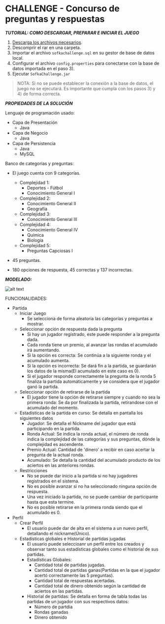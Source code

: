 # CHALLENGE - Concurso de preguntas y respuestas
***TUTORIAL: COMO DESCARGAR, PREPARAR E INICIAR EL JUEGO***
1) [Descarga los archivos necesarios](https://drive.google.com/file/d/1GF1uQQv8UeAMPhWPm03kAgHIsh9ifbWs/view).
2) Descomprir el rar en una carpeta.
3) Importar el archivo `sofkachallenge.sql` en su gestor de base de datos local.
4) Configurar el archivo `config.properties` para conectarse con la base de datos importada en el paso 3).
5) Ejecutar `SofkaChallenge.jar`
> NOTA: Si no se puede establecer la conexión a la base de datos, el juego no se ejecutará. Es importante que cumpla con los pasos 3) y 4) de forma correcta.

***PROPIEDADES DE LA SOLUCIÓN***

Lenguaje de programación usado:
  - Capa de Presentación
    - Java
  - Capa de Negocio
    - Java
  - Capa de Persistencia
    - Java
    - MySQL

Banco de categorías y preguntas:
  - El juego cuenta con 9 categorías.
      - Complejidad 1:
        - Deportes - Fútbol
        - Conocimiento General I
      - Complejidad 2:
        - Conocimiento General II
        - Geografía
      - Complejidad 3:
        - Conocimiento General III
      - Complejidad 4:
        - Conocimiento General IV
        - Química
        - Biología
      - Complejidad 5:
        - Preguntas Capciosas I

  - 45 preguntas.
  - 180 opciones de respuesta, 45 correctas y 137 incorrectas.

***MODELADO:***

![alt text](https://i.imgur.com/dWR7Dps.png)

FUNCIONALIDADES:
  - Partida
    - Iniciar Juego
      - Se selecciona de forma aleatoría las categorías y preguntas a mostrar.
    - Seleccionar opción de respuesta dada la pregunta
      - Si hay un jugador registrado, este puede responder a la pregunta dada.
      - Cada ronda tiene un premio, al avanzar las rondas el acumulado irá aumentando.
      - Si la opción es correcta: Se continúa a la siguiente ronda y el acumulado aumenta.
      - Si la opción es incorrecta: Se dará fin a la partida, se guardarán los datos de la misma(El acumulado en este caso es 0).
      - Si el jugador responde correctamente la pregunta de la ronda 5 finaliza la partida automáticamente y se considera que el jugador ganó la partida.
    - Seleccionar opción de retirarse de la partida
      - El jugador tiene la opción de retirarse siempre y cuando no sea la primera ronda: Se da por finalizada la partida, retirandose con el acumulado del momento.
    - Estadísticas de la partida en curso: Se detalla en pantalla los siguientes datos
      - Jugador: Se detalla el Nickname del jugador que está participando en la partida.
      - Ronda Actual: Se indica la ronda actual, el número de ronda indica la complejidad de las categorías y sus preguntas, dónde la complejidad es ascendente.
      - Premio Actual: Cantidad de 'dinero' a recibir en caso acertar la pregunta de la actual ronda.
      - Acumulado: Se detalla la cantidad del acumulado producto de los aciertos en las anteriores rondas.
    - Restricciones
      - No se puede dar inicio a la partida si no hay jugadores registrados en el sistema.
      - No es posible avanzar si no ha seleccionado ninguna opción de respuesta.
      - Una vez iniciado la partida, no se puede cambiar de participante hasta que esta termine.
      - No es posible retirarse en la primera ronda siendo que el acumulado es 0.
  - Perfil
    - Crear Perfil
      - El usuario puede dar de alta en el sistema a un nuevo perfil, detallando el nickname(Único).
    - Estadísticas globales e Historial de partidas jugadas
      - El usuario puede seleccioanr un perfil entre los creados y observar tanto sus estadísticas globales como el historial de sus partidas.
      - Estadísticas Globales: 
        - Cantidad total de partidas jugadas.
        - Cantidad total de partidas ganas(Partidas en la que el jugador acertó correctamente las 5 preguntas).
        - Cantidad total de respuestas acertadas.
        - Cantidad total de dinero obtenido según la cantidad de aciertos en las partidas.
      - Historial de partidas: Se detalla en forma de tabla todas las partidas de un jugador con sus respectivos datos:
        - Número de partdia
        - Rondas ganadas
        - Dinero obtenido
